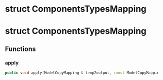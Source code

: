 # struct ComponentsTypesMapping

# struct ComponentsTypesMapping

## Functions

### apply

```cpp
public void apply(ModelCopyMapping & temp2output, const ModelCopyMapping & input2temp, const ModelCopyMapping & input2output)
```
